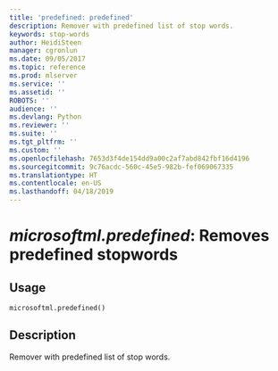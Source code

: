 ```yaml
---
title: 'predefined: predefined'
description: Remover with predefined list of stop words.
keywords: stop-words
author: HeidiSteen
manager: cgronlun
ms.date: 09/05/2017
ms.topic: reference
ms.prod: mlserver
ms.service: ''
ms.assetid: ''
ROBOTS: ''
audience: ''
ms.devlang: Python
ms.reviewer: ''
ms.suite: ''
ms.tgt_pltfrm: ''
ms.custom: ''
ms.openlocfilehash: 7653d3f4de154dd9a00c2af7abd842fbf16d4196
ms.sourcegitcommit: 9c76acdc-560c-45e5-982b-fef069067335
ms.translationtype: HT
ms.contentlocale: en-US
ms.lasthandoff: 04/18/2019
---
```

# <a name="microsoftmlpredefined-removes-predefined-stopwords"></a>*microsoftml.predefined*: Removes predefined stopwords





## <a name="usage"></a>Usage



```
microsoftml.predefined()
```





## <a name="description"></a>Description

Remover with predefined list of stop words.
